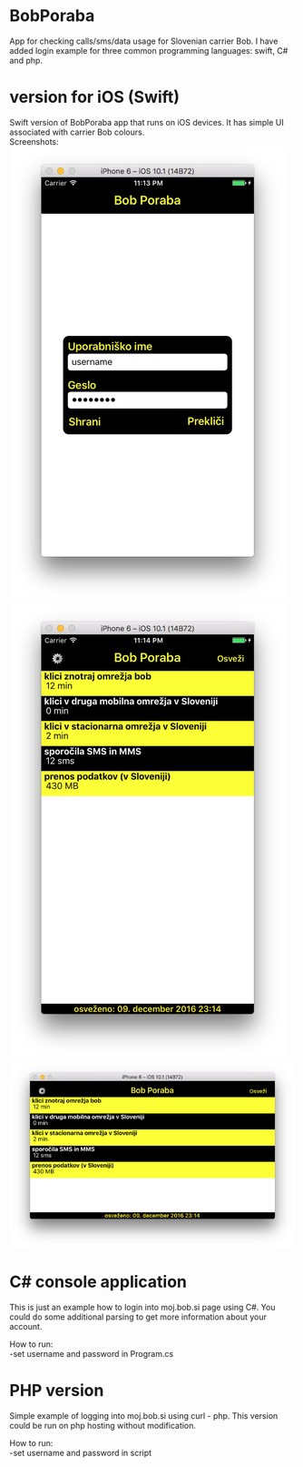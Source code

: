 # BobPoraba
App for checking calls/sms/data usage for Slovenian carrier Bob. I have added login example for three common programming languages: swift, C# and php.

# version for iOS (Swift)
Swift version of BobPoraba app that runs on iOS devices. It has simple UI associated with carrier Bob colours.
<br />
Screenshots:<br />
![Login](screenshots/login.png)
![Data](screenshots/data.png)
![Landscape](screenshots/landscape.png)

# C# console application
This is just an example how to login into moj.bob.si page using C#. You could do some additional parsing to get more information about your account.

How to run:<br />
-set username and password in Program.cs

# PHP version
Simple example of logging into moj.bob.si using curl - php. This version could be run on php hosting without modification.

How to run:<br />
-set username and password in script
